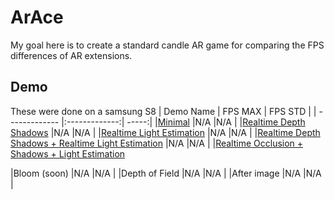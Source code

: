 # ArAce
My goal here is to create a standard candle AR game for comparing the FPS differences of AR extensions.

## Demo
These were done on a samsung S8
| Demo Name        | FPS MAX           | FPS STD  |
| ------------- |:-------------:| -----:|
|[Minimal](https://graemeniedermayer.github.io/ArAce/index.html) |N/A |N/A |
|[Realtime Depth Shadows](https://graemeniedermayer.github.io/ArAce/depthShadows.html) |N/A |N/A |
|[Realtime Light Estimation](https://graemeniedermayer.github.io/ArAce/lightEstimation.html) |N/A |N/A |
|[Realtime Depth Shadows + Realtime Light Estimation](https://graemeniedermayer.github.io/ArAce/lightEstimationShadowEstimation.html) |N/A |N/A |
|[Realtime Occlusion + Shadows + Light Estimation](https://graemeniedermayer.github.io/ArAce/occlusionShadow.html) 

|Bloom (soon) |N/A |N/A |
|Depth of Field |N/A |N/A |
|After image |N/A |N/A |
